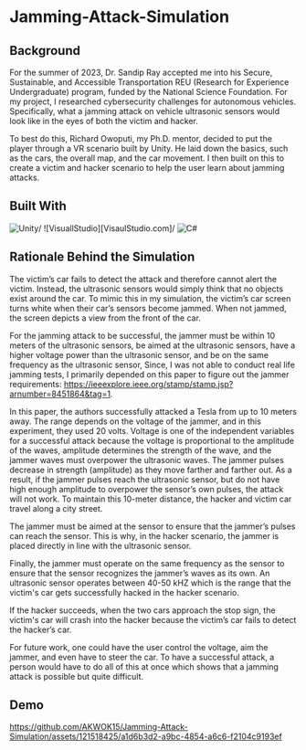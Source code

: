 # Jamming-Attack-Simulation
## Background
For the summer of 2023, Dr. Sandip Ray accepted me into his Secure, Sustainable, and Accessible Transportation REU (Research for Experience Undergraduate) program, funded by the National Science Foundation. For my project, I researched cybersecurity challenges for autonomous vehicles. Specifically, what a jamming attack on vehicle ultrasonic sensors would look like in the eyes of both the victim and hacker. 

To best do this, Richard Owoputi, my Ph.D. mentor, decided to put the player through a VR scenario built by Unity. He laid down the basics, such as the cars, the overall map, and the car movement. I then built on this to create a victim and hacker scenario to help the user learn about jamming attacks.

## Built With
![Unity][Unity.com]/
![VisuallStudio][VisaulStudio.com]/
![C#][C#.com]

[Unity.com]:https://img.shields.io/badge/Unity-100000?style=for-the-badge&logo=unity&logoColor=white
[VisualStudio.com]:https://img.shields.io/badge/Visual_Studio_Code-0078D4?style=for-the-badge&logo=visual%20studio%20code&logoColor=white
[C#.com]:https://img.shields.io/badge/C%23-239120?style=for-the-badge&logo=c-sharp&logoColor=white

## Rationale Behind the Simulation
The victim’s car fails to detect the attack and therefore cannot alert the victim. Instead, the ultrasonic sensors would simply think that no objects exist around the car. To mimic this in my simulation, the victim’s car screen turns white when their car’s sensors become jammed. When not jammed, the screen depicts a view from the front of the car.

For the jamming attack to be successful, the jammer must be within 10 meters of the ultrasonic sensors, be aimed at the ultrasonic sensors, have a higher voltage power than the ultrasonic sensor, and be on the same frequency as the ultrasonic sensor, Since, I was not able to conduct real life jamming tests, I primarily depended on this paper to figure out the jammer requirements: https://ieeexplore.ieee.org/stamp/stamp.jsp?arnumber=8451864&tag=1. 

In this paper, the authors successfully attacked a Tesla from up to 10 meters away. The range depends on the voltage of the jammer, and in this experiment, they used 20 volts. Voltage is one of the independent variables for a successful attack because the voltage is proportional to the amplitude of the waves, amplitude determines the strength of the wave, and the jammer waves must overpower the ultrasonic waves. The jammer pulses decrease in strength (amplitude) as they move farther and farther out. As a result, if the jammer pulses reach the ultrasonic sensor, but do not have high enough amplitude to overpower the sensor’s own pulses, the attack will not work. To maintain this 10-meter distance, the hacker and victim car travel along a city street. 

The jammer must be aimed at the sensor to ensure that the jammer’s pulses can reach the sensor. This is why, in the hacker scenario, the jammer is placed directly in line with the ultrasonic sensor. 

Finally, the jammer must operate on the same frequency as the sensor to ensure that the sensor recognizes the jammer’s waves as its own. An ultrasonic sensor operates between 40-50 kHZ which is the range that the victim's car gets successfully hacked in the hacker scenario.

If the hacker succeeds, when the two cars approach the stop sign, the victim's car will crash into the hacker because the victim’s car fails to detect the hacker’s car. 

For future work, one could have the user control the voltage, aim the jammer, and even have to steer the car. To have a successful attack, a person would have to do all of this at once which shows that a jamming attack is possible but quite difficult.

## Demo
https://github.com/AKWOK15/Jamming-Attack-Simulation/assets/121518425/a1d6b3d2-a9bc-4854-a6c6-f2104c9193ef




